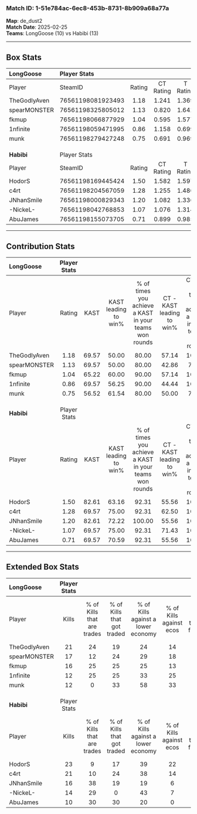### Match ID: 1-51e784ac-6ec8-453b-8731-8b909a68a77a  
**Map**: de_dust2  
**Match Date**: 2025-02-25  
**Teams**: LongGoose (10) vs Habibi (13)  

---  

## Box Stats  

| **LongGoose** | Player Stats      |        |           |          |       |      |       |         |        |      |     |
| :- | :- | :-: | :-: | :-: | :-: | :-: | :-: | :-: | :-: | :-: | :-: |
| Player        | SteamID           | Rating | CT Rating | T Rating | KAST  | ADR  | Kills | Assists | Deaths | K/D  | HS% |
| TheGodlyAven  | 76561198081923493 |  1.18  |   1.241   |  1.369   | 69.57 | 74.5 |  21   |    1    |   18   | 1.17 | 80  |
| spearMONSTER  | 76561198325805012 |  1.13  |   0.820   |  1.642   | 69.57 | 92.1 |  17   |    6    |   17   | 1.00 | 41  |
| fkmup         | 76561198066877929 |  1.04  |   0.595   |  1.577   | 65.22 | 83.1 |  16   |    7    |   17   | 0.94 | 75  |
| 1nfinite      | 76561198059471995 |  0.86  |   1.158   |  0.699   | 69.57 | 63.0 |  12   |    7    |   17   | 0.71 | 16  |
| munk          | 76561198279427248 |  0.75  |   0.691   |  0.969   | 56.52 | 64.4 |  12   |    4    |   17   | 0.71 | 25  |
|               |                   |        |           |          |       |      |       |         |        |      |     |
|               |                   |        |           |          |       |      |       |         |        |      |     |
|               |                   |        |           |          |       |      |       |         |        |      |     |
| **Habibi**    | Player Stats      |        |           |          |       |      |       |         |        |      |     |
| Player        | SteamID           | Rating | CT Rating | T Rating | KAST  | ADR  | Kills | Assists | Deaths | K/D  | HS% |
| HodorS        | 76561198169445424 |  1.50  |   1.582   |  1.597   | 82.61 | 97.9 |  23   |    6    |   16   | 1.44 | 30  |
| c4rt          | 76561198204567059 |  1.28  |   1.255   |  1.480   | 69.57 | 91.7 |  21   |    5    |   17   | 1.24 | 42  |
| JNhanSmile    | 76561198000829343 |  1.20  |   1.082   |  1.336   | 82.61 | 78.7 |  16   |    7    |   15   | 1.07 | 56  |
| -NickeL-      | 76561198042768853 |  1.07  |   1.076   |  1.314   | 69.57 | 85.4 |  14   |    6    |   14   | 1.00 | 28  |
| AbuJames      | 76561198155073705 |  0.71  |   0.899   |  0.985   | 69.57 | 51.4 |  10   |    5    |   18   | 0.56 | 70  |
---  

## Contribution Stats  

| **LongGoose** | Player Stats |       |                      |                                                        |                           |                                                             |                          |                                                            |
| :- | :-: | :-: | :-: | :-: | :-: | :-: | :-: | :-: |
| Player        |    Rating    | KAST  | KAST leading to win% | % of times you achieve a KAST in your teams won rounds | CT - KAST leading to win% | CT - % of times you achieve a KAST in your teams won rounds | T - KAST leading to win% | T - % of times you achieve a KAST in your teams won rounds |
| TheGodlyAven  |     1.18     | 69.57 |        50.00         |                         80.00                          |           57.14           |                           100.00                            |          44.44           |                           66.67                            |
| spearMONSTER  |     1.13     | 69.57 |        50.00         |                         80.00                          |           42.86           |                            75.00                            |          55.56           |                           83.33                            |
| fkmup         |     1.04     | 65.22 |        60.00         |                         90.00                          |           57.14           |                           100.00                            |          62.50           |                           83.33                            |
| 1nfinite      |     0.86     | 69.57 |        56.25         |                         90.00                          |           44.44           |                           100.00                            |          71.43           |                           83.33                            |
| munk          |     0.75     | 56.52 |        61.54         |                         80.00                          |           50.00           |                            75.00                            |          71.43           |                           83.33                            |
|               |              |       |                      |                                                        |                           |                                                             |                          |                                                            |
|               |              |       |                      |                                                        |                           |                                                             |                          |                                                            |
|               |              |       |                      |                                                        |                           |                                                             |                          |                                                            |
| **Habibi**    | Player Stats |       |                      |                                                        |                           |                                                             |                          |                                                            |
| Player        |    Rating    | KAST  | KAST leading to win% | % of times you achieve a KAST in your teams won rounds | CT - KAST leading to win% | CT - % of times you achieve a KAST in your teams won rounds | T - KAST leading to win% | T - % of times you achieve a KAST in your teams won rounds |
| HodorS        |     1.50     | 82.61 |        63.16         |                         92.31                          |           55.56           |                           100.00                            |          70.00           |                           87.50                            |
| c4rt          |     1.28     | 69.57 |        75.00         |                         92.31                          |           62.50           |                           100.00                            |          87.50           |                           87.50                            |
| JNhanSmile    |     1.20     | 82.61 |        72.22         |                         100.00                         |           55.56           |                           100.00                            |          88.89           |                           100.00                           |
| -NickeL-      |     1.07     | 69.57 |        75.00         |                         92.31                          |           71.43           |                           100.00                            |          77.78           |                           87.50                            |
| AbuJames      |     0.71     | 69.57 |        70.59         |                         92.31                          |           55.56           |                           100.00                            |          87.50           |                           87.50                            |
---  

## Extended Box Stats  

| **LongGoose** | Player Stats |                            |                            |                                    |                         |                              |                                 |        |                             |                                     |                          |                               |                            |
| :- | :-: | :-: | :-: | :-: | :-: | :-: | :-: | :-: | :-: | :-: | :-: | :-: | :-: |
| Player        |    Kills     | % of Kills that are trades | % of Kills that got traded | % of Kills against a lower economy | % of Kills against ecos | % of Kills that are flawless | % of Kills that are close duels | Deaths | % of Deaths that get traded | % of Deaths against a lower economy | % of Deaths against ecos | % of Deaths that are flawless | % of Deaths that are close |
| TheGodlyAven  |      21      |             24             |             19             |                 24                 |           14            |              57              |                0                |   18   |             28              |                 17                  |            11            |              94               |             0              |
| spearMONSTER  |      17      |             12             |             24             |                 29                 |           18            |              41              |                6                |   17   |             18              |                 18                  |            12            |              47               |             12             |
| fkmup         |      16      |             25             |             25             |                 25                 |           13            |              69              |               19                |   17   |              6              |                 12                  |            12            |              71               |             6              |
| 1nfinite      |      12      |             25             |             25             |                 33                 |           25            |              58              |                8                |   17   |             18              |                 12                  |            6             |              47               |             12             |
| munk          |      12      |             0              |             33             |                 58                 |           33            |              92              |                0                |   17   |             18              |                 12                  |            6             |              71               |             6              |
|               |              |                            |                            |                                    |                         |                              |                                 |        |                             |                                     |                          |                               |                            |
|               |              |                            |                            |                                    |                         |                              |                                 |        |                             |                                     |                          |                               |                            |
|               |              |                            |                            |                                    |                         |                              |                                 |        |                             |                                     |                          |                               |                            |
| **Habibi**    | Player Stats |                            |                            |                                    |                         |                              |                                 |        |                             |                                     |                          |                               |                            |
| Player        |    Kills     | % of Kills that are trades | % of Kills that got traded | % of Kills against a lower economy | % of Kills against ecos | % of Kills that are flawless | % of Kills that are close duels | Deaths | % of Deaths that get traded | % of Deaths against a lower economy | % of Deaths against ecos | % of Deaths that are flawless | % of Deaths that are close |
| HodorS        |      23      |             9              |             17             |                 39                 |           22            |              65              |                4                |   16   |             25              |                 25                  |            0             |              56               |             6              |
| c4rt          |      21      |             10             |             24             |                 38                 |           14            |              90              |               10                |   17   |             24              |                 24                  |            0             |              59               |             18             |
| JNhanSmile    |      16      |             38             |             19             |                 19                 |            6            |              69              |                0                |   15   |             13              |                 13                  |            0             |              53               |             7              |
| -NickeL-      |      14      |             29             |             0              |                 43                 |            7            |              36              |               21                |   14   |             29              |                 21                  |            0             |              79               |             0              |
| AbuJames      |      10      |             30             |             30             |                 20                 |            0            |              80              |                0                |   18   |             28              |                 17                  |            0             |              67               |             0              |
